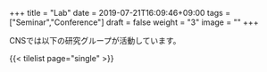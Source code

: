 +++
title =  "Lab"
date = 2019-07-21T16:09:46+09:00
tags = ["Seminar","Conference"]
draft = false
weight = "3"
image = ""
+++

CNSでは以下の研究グループが活動しています。

{{< tilelist page="single" >}}
